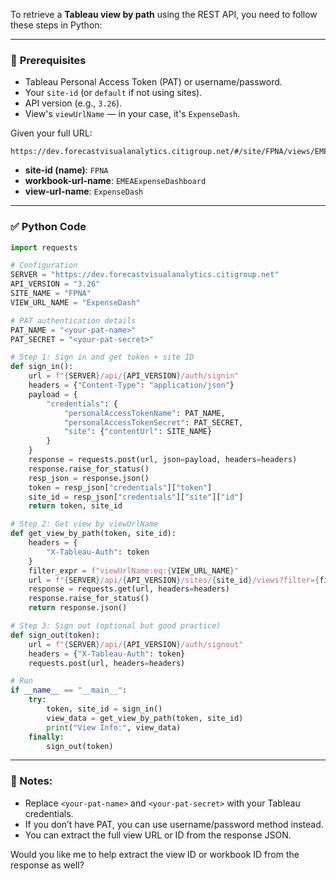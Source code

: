 To retrieve a **Tableau view by path** using the REST API, you need to follow these steps in Python:

---

### 🔧 **Prerequisites**

* Tableau Personal Access Token (PAT) or username/password.
* Your `site-id` (or `default` if not using sites).
* API version (e.g., `3.26`).
* View's `viewUrlName` — in your case, it's `ExpenseDash`.

Given your full URL:

```
https://dev.forecastvisualanalytics.citigroup.net/#/site/FPNA/views/EMEAExpenseDashboard/ExpenseDash
```

* **site-id (name)**: `FPNA`
* **workbook-url-name**: `EMEAExpenseDashboard`
* **view-url-name**: `ExpenseDash`

---

### ✅ **Python Code**

```python
import requests

# Configuration
SERVER = "https://dev.forecastvisualanalytics.citigroup.net"
API_VERSION = "3.26"
SITE_NAME = "FPNA"
VIEW_URL_NAME = "ExpenseDash"

# PAT authentication details
PAT_NAME = "<your-pat-name>"
PAT_SECRET = "<your-pat-secret>"

# Step 1: Sign in and get token + site ID
def sign_in():
    url = f"{SERVER}/api/{API_VERSION}/auth/signin"
    headers = {"Content-Type": "application/json"}
    payload = {
        "credentials": {
            "personalAccessTokenName": PAT_NAME,
            "personalAccessTokenSecret": PAT_SECRET,
            "site": {"contentUrl": SITE_NAME}
        }
    }
    response = requests.post(url, json=payload, headers=headers)
    response.raise_for_status()
    resp_json = response.json()
    token = resp_json["credentials"]["token"]
    site_id = resp_json["credentials"]["site"]["id"]
    return token, site_id

# Step 2: Get view by viewUrlName
def get_view_by_path(token, site_id):
    headers = {
        "X-Tableau-Auth": token
    }
    filter_expr = f"viewUrlName:eq:{VIEW_URL_NAME}"
    url = f"{SERVER}/api/{API_VERSION}/sites/{site_id}/views?filter={filter_expr}"
    response = requests.get(url, headers=headers)
    response.raise_for_status()
    return response.json()

# Step 3: Sign out (optional but good practice)
def sign_out(token):
    url = f"{SERVER}/api/{API_VERSION}/auth/signout"
    headers = {"X-Tableau-Auth": token}
    requests.post(url, headers=headers)

# Run
if __name__ == "__main__":
    try:
        token, site_id = sign_in()
        view_data = get_view_by_path(token, site_id)
        print("View Info:", view_data)
    finally:
        sign_out(token)
```

---

### 📌 Notes:

* Replace `<your-pat-name>` and `<your-pat-secret>` with your Tableau credentials.
* If you don’t have PAT, you can use username/password method instead.
* You can extract the full view URL or ID from the response JSON.

Would you like me to help extract the view ID or workbook ID from the response as well?
